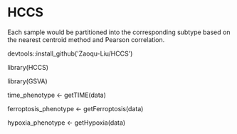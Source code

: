 # HCCS
Each sample would be partitioned into the corresponding subtype based on the nearest centroid method and Pearson correlation.


devtools::install_github('Zaoqu-Liu/HCCS')

library(HCCS)

library(GSVA)

time_phenotype <- getTIME(data)

ferroptosis_phenotype <- getFerroptosis(data)

hypoxia_phenotype <- getHypoxia(data)
